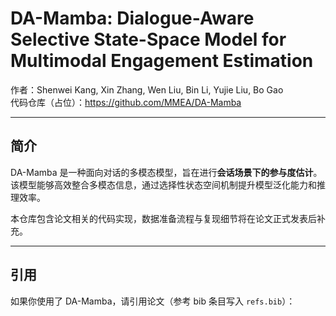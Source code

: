 # DA-Mamba: Dialogue-Aware Selective State-Space Model for Multimodal Engagement Estimation

作者：Shenwei Kang, Xin Zhang, Wen Liu, Bin Li, Yujie Liu, Bo Gao  
代码仓库（占位）：https://github.com/MMEA/DA-Mamba

---

## 简介

DA-Mamba 是一种面向对话的多模态模型，旨在进行**会话场景下的参与度估计**。该模型能够高效整合多模态信息，通过选择性状态空间机制提升模型泛化能力和推理效率。

本仓库包含论文相关的代码实现，数据准备流程与复现细节将在论文正式发表后补充。

---

## 引用
如果你使用了 DA-Mamba，请引用论文（参考 bib 条目写入 `refs.bib`）：
